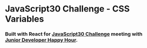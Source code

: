 # JavaScript30 Challenge - CSS Variables

### Built with React for [JavaScript30 Challenge](https://javascript30.com/) meeting with [Junior Developer Happy Hour](https://www.meetup.com/Junior-Developer-Happy-Hour/events/276972535).
